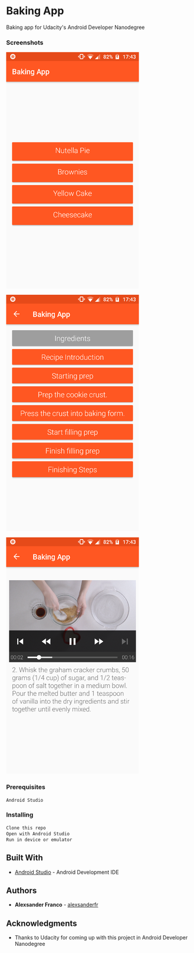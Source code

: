 # Baking App

Baking app for Udacity's Android Developer Nanodegree

### Screenshots

![](https://raw.githubusercontent.com/alexsanderfr/baking-app/master/images/1.png)

![](https://raw.githubusercontent.com/alexsanderfr/baking-app/master/images/2.png)

![](https://raw.githubusercontent.com/alexsanderfr/baking-app/master/images/3.png)

### Prerequisites

```
Android Studio
```

### Installing

```
Clone this repo
Open with Android Studio
Run in device or emulator
```

## Built With

* [Android Studio](https://developer.android.com/studio/index.html) - Android Development IDE

## Authors

* **Alexsander Franco** -  [alexsanderfr](https://github.com/alexsanderfr)

## Acknowledgments

* Thanks to Udacity for coming up with this project in Android Developer Nanodegree
